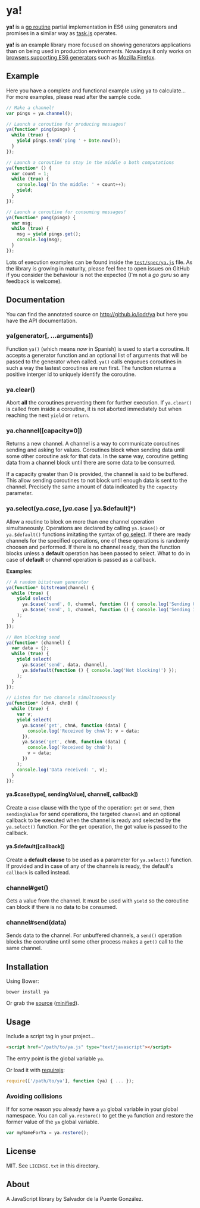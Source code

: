 # ya!

**ya!** is a [go routine](https://gobyexample.com/goroutine) partial implementation in ES6 using generators and promises in a similar way as [task.js](http://taskjs.org/) operates.

**ya!** is an example library more focused on showing generators applications than on being used in production environments. Nowadays it only works on [browsers supporting ES6 generators](http://kangax.github.io/compat-table/es6/#Generators%20%28yield%29) such as [Mozilla Firefox](https://www.mozilla.org/en-US/firefox/new/).

## Example

Here you have a complete and functional example using ya to calculate... For more examples, please read after the sample code.

```javascript
// Make a channel!
var pings = ya.channel();

// Launch a coroutine for producing messages!
ya(function* ping(pings) {
  while (true) {
    yield pings.send('ping ' + Date.now());
  }
});

// Launch a coroutine to stay in the middle o both computations
ya(function* () {
  var count = 1;
  while (true) {
    console.log('In the middle: ' + count++);
    yield;
  }
});

// Launch a coroutine for consuming messages!
ya(function* pong(pings) {
  var msg;
  while (true) {
    msg = yield pings.get();
    console.log(msg);
  }
});
```

Lots of execution examples can be found inside the [`test/spec/ya.js`](https://raw.githubusercontent.com/lodr/ya/master/test/spec/ya.js) file. As the library is growing in maturity, please feel free to open issues on GitHub if you consider the behaviour is not the expected (I'm not a _go guru_ so any feedback is welcome). 

## Documentation

You can find the annotated source on http://github.io/lodr/ya but here you have the API documentation.

### ya(generator[, ...arguments])

Function `ya()` (which means _now_ in Spanish) is used to start a coroutine. It accepts a generator function and an optional list of arguments that will be passed to the generator when called. `ya()` calls enqueues coroutines in such a way the lastest coroutines are run first. The function returns a positive interger id to uniquely identify the coroutine.

### ya.clear()

Abort **all** the coroutines preventing them for further execution. If `ya.clear()` is called from inside a coroutine, it is not aborted immediately but when reaching the next `yield` or `return`.

### ya.channel([capacity=0])

Returns a new channel. A channel is a way to communicate coroutines sending and asking for values. Coroutines block when sending data until some other coroutine ask for that data. In the same way, coroutine getting data from a channel block until there are some data to be consumed.

If a capacity greater than 0 is provided, the channel is said to be buffered. This allow sending coroutines to not block until enough data is sent to the channel. Precisely the same amount of data indicated by the `capacity` parameter.

### ya.select(ya.$case, [ya.$case | ya.$default]*)

Allow a routine to block on more than one channel operation simultaneously. Operations are declared by calling `ya.$case()` or `ya.$default()` functions imitating the syntax of [go select](https://golang.org/ref/spec#Select_statements). If there are ready channels for the specified operations, one of these operations is randomly choosen and performed. If there is no channel ready, then the function blocks unless a **default** operation has been passed to select. What to do in case of **default** or channel operation is passed as a callback.

**Examples**:

```javascript
// A random bitstream generator
ya(function* bitstream(channel) {
  while (true) {
    yield select(
      ya.$case('send', 0, channel, function () { console.log('Sending 0'); }),
      ya.$case('send', 1, channel, function () { console.log('Sending 1'); })
    );
  }
});

// Non blocking send
ya(function* (channel) {
  var data = {};
  while (true) {
    yield select(
      ya.$case('send', data, channel),
      ya.$default(function () { console.log('Not blocking!') });
    );
  }
});

// Listen for two channels simultaneously
ya(function* (chnA, chnB) {
  while (true) {
    var v;
    yield select(
      ya.$case('get', chnA, function (data) {
        console.log('Received by chnA'); v = data;
      }),
      ya.$case('get', chnB, function (data) {
        console.log('Received by chnB');
        v = data;
      })
    );
    console.log('Data received: ', v);
  }
});
```

#### ya.$case(type[, sendingValue], channel[, callback])

Create a `case` clause with the type of the operation: `get` or `send`, then `sendingValue` for send operations, the targeted `channel` and an optional callback to be executed when the channel is ready and selected by the `ya.select()` function. For the `get` operation, the got value is passed to the callback.

#### ya.$default([callback])

Create a **default clause** to be used as a parameter for `ya.select()` function. If provided and in case of any of the channels is ready, the default's `callback` is called instead.

### channel#get()

Gets a value from the channel. It must be used with `yield` so the coroutine can block if there is no data to be consumed.

### channel#send(data)

Sends data to the channel. For unbuffered channels, a `send()` operation blocks the cororutine until some other process makes a `get()` call to the same channel.

## Installation

Using Bower:

    bower install ya

Or grab the [source](https://raw.githubusercontent.com/lodr/ya/master/dist/ya.js) ([minified](https://raw.githubusercontent.com/lodr/ya/master/dist/ya.min.js)).

## Usage

Include a script tag in your project...

```html
<script href="/path/to/ya.js" type="text/javascript"></script>
```
    
The entry point is the global variable `ya`.

Or load it with [requirejs](http://requirejs.org/):

```javascript
require(['/path/to/ya'], function (ya) { ... });
```
    
### Avoiding collisions

If for some reason you already have a `ya` global variable in your global namespace. You can call `ya.restore()` to get the `ya` function and restore the former value of the `ya` global variable.

```javascript
var myNameForYa = ya.restore();
```
    
## License

MIT. See `LICENSE.txt` in this directory.

## About

A JavaScript library by Salvador de la Puente González.
